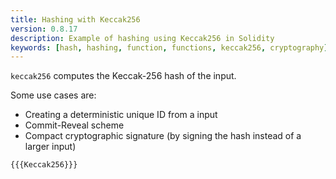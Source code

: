 ```yaml
---
title: Hashing with Keccak256
version: 0.8.17
description: Example of hashing using Keccak256 in Solidity
keywords: [hash, hashing, function, functions, keccak256, cryptography]
---
```


`keccak256` computes the Keccak-256 hash of the input.

Some use cases are:

- Creating a deterministic unique ID from a input
- Commit-Reveal scheme
- Compact cryptographic signature (by signing the hash instead of a larger input)

```solidity
{{{Keccak256}}}
```

